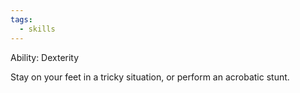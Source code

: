 ```yaml
---
tags:
  - skills
---
```

Ability: Dexterity 

Stay on your feet in a tricky situation, or perform an acrobatic stunt.

